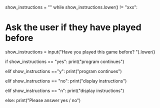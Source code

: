 show_instructions = ""
while show_instructions.lower() != "xxx":
# Ask the user if they have played before
  show_instructions = input("Have you played this game before? ").lower()

  if show_instructions == "yes":
    print("program continues")

  elif show_instructions =="y":
    print("program continues")
  
  elif show_instructions == "no": 
    print("display instructions")

  elif show_instructions == "n":
    print("display instructions")
  
  else:
    print("Please answer yes / no")

